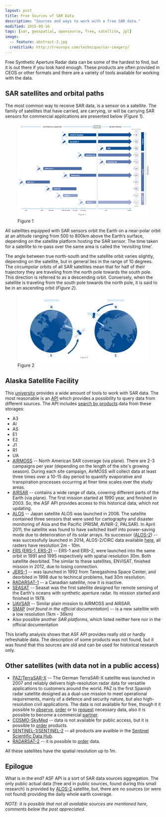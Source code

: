 ```yaml
---
layout: post
title: Free Sources of SAR Data
description: "Sources and ways to work with a free SAR data."
modified: 2015-09-16
tags: [sar, geospatial, opensource, free, satellite, jpl]
image:
  -- feature: abstract-3.jpg
  creditlink: http://treuropa.com/technique/sar-imagery/
---
```


Free Synthetic Aperture Radar data can be some of the hardest to find, but it is out there if you look hard enough. These products are often provided in CEOS or other formats and there are a variety of tools available for working with the data.

<!--more-->

## SAR satellites and orbital paths

The most common way to receive SAR data, is a sensor on a satellite. The family of satellites that have carried, are carrying, or will be carrying SAR sensors for commercial applications are presented below (_Figure 1_).

<figure>
	<img src="/images/posts/2015/09/16/sar-satellites.jpg" alt="SAR satelllites">
	<figcaption>Figure 1</figcaption>
</figure>

All satellites equipped with SAR sensors orbit the Earth on a near-polar orbit at an altitude ranging from 500 to 800km above the Earth’s surface, depending on the satellite platform hosting the SAR sensor. The time taken for a satellite to re-pass over the same area is called the ‘revisiting time’.

The angle between true north-south and the satellite orbit varies slightly, depending on the satellite, but in general lies in the range of 10 degrees. The circumpolar orbits of all SAR satellites mean that for half of their trajectory they are traveling from the north pole towards the south pole. This direction is referred to as a descending orbit. Conversely, when the satellite is traveling from the south pole towards the north pole, it is said to be in an ascending orbit (_Figure 2_).

<figure>
	<img src="/images/posts/2015/09/16/orbital-paths.jpg" alt="Orbital paths">
	<figcaption>Figure 2</figcaption>
</figure>

## Alaska Satellite Facility

This [university](https://www.asf.alaska.edu/) provides a wide amount of tools to work with SAR data. The most reasonable is an [API](https://www.asf.alaska.edu/data-tools/interactive-api-tool-accessing-sar-data/) which provides a possibility to query data from different sources. The API includes [search by products](https://vertex.daac.asf.alaska.edu/) data from these storages:

* A3
* AI
* AS
* E1
* E2
* J1
* R1
* UA
* [AIRMOSS](https://airmoss.jpl.nasa.gov/) -- North American SAR coverage (via plane). There are 2-3 campaigns per year (depending on the length of the site's growing season). During each site campaign, AirMOSS will collect data at least three times over a 10-15 day period to quantify evaporative and transpiration processes occurring at finer time scales over the study areas.
* [AIRSAR](http://airsar.jpl.nasa.gov/) -- contains a wide range of data, covering different parts of the Earth (via plane). The first mission started at 1990 year, and finished in 2003. So, the ASF API provides access to this historical data, which not updating.
* [ALOS](http://global.jaxa.jp/projects/sat/alos/) -- Japan satellite ALOS was launched in 2006. The satellite contained three sensors that were used for cartography and disaster monitoring of Asia and the Pacific (PRISM, AVNIR-2, PALSAR). In April 2011, the satellite was found to have switched itself into power-saving mode due to deterioration of its solar arrays. Its successor ([ALOS-2](http://www.jaxa.jp/projects/sat/alos2/index_j.html)) -- was successfully launched in 2014, ALOS-2/CIRC data available [here](http://circgs.tksc.jaxa.jp/data/index.html), all rasters have resolution  2m - 10m.
* [ERS (ERS-1, ERS-2)](https://earth.esa.int/web/guest/missions/esa-operational-eo-missions/ers) -- ERS-1 and ERS–2, were launched into the same orbit in 1991 and 1995 respectively with spatial resolution 30m. Both satellite deorbited. The similar to these satellites, ENVISAT, finished mission in 2012, due to losing connection. 
* [JERS-1](https://directory.eoportal.org/web/eoportal/satellite-missions/j/jers-1) -- was launched in 1992 from Tanegashima Space Center, and deorbited in 1998 due to techincal problems, had 30m resolution.
* [RADARSAT-1](http://www.asc-csa.gc.ca/eng/satellites/radarsat1/) -- a Canadian satellite, now it is inactive.
* [SEASAT](http://science.nasa.gov/missions/seasat-1/) -- Seasat was the first satellite designed for remote sensing of the Earth's oceans with synthetic aperture radar. Its mission started and finished in 1978.
* [UAVSAR](http://uavsar.jpl.nasa.gov/) -- Similar plain mission to AIRMOSS and AIRSAR.
* [SMAP](http://smap.jpl.nasa.gov/) (_not found in the official documentation_) -- is a new satellite with a low resolution (1km - 36km) 
* Also possible another _SAR platforms_, which listed neither here nor in the official documentation

This briefly analysis shows that ASF API provides really old or hardly refreshable data. The description of some products was not found, but it was found that this sources are old and can be used for historical research only.

## Other satellites (with data not in a public access)

* [PAZ/TerraSAR-X](http://www.geo-airbusds.com/en/3085-terrasar-x-paz-constellation) -- The German TerraSAR-X satellite was launched in 2007 and reliably delivers high-resolution radar data for versatile applications to customers around the world. PAZ is the first Spanish radar satellite designed as a dual-use mission to meet operational requirements, mainly of a defence and security nature, but also high-resolution civil applications. The data is not available for free, though it it possible to [observe](http://terrasar-x-archive.infoterra.de/), [order](http://www.geo-airbusds.com/en/122-price-lists) or to [request](http://www.astrium-geo.com/en/122-price-lists) necessary data, also it is possible to become a commercial [partner](http://www.geo-airbusds.com/en/34-commercial-network).
* [COSMO-SkyMed](http://www.e-geos.it/products/cosmo.html) -- data is not available for public access, but it is possible to [order](http://www.e-geos.it/products/pdf/prices.pdf) products.
* [SENTINEL-1/SENTINEL-2](https://earth.esa.int/web/guest/missions/esa-operational-eo-missions/sentinel-1) -- all products are availble in the [Sentinel Scientific Data Hub](https://scihub.esa.int/).
* [RADARSAT-2](http://gs.mdacorporation.com/SatelliteData/Radarsat2/Radarsat2.aspx) -- it is possible to [order](http://www.asc-csa.gc.ca/eng/satellites/radarsat2/order-contact.asp) data.

All these satellites have the spatial resolution up to 1m.

## Epilogue

What is in the end? ASF API is a sort of SAR data sources aggregation. The only public actual data (free and in public sources, found during this small research) is provided by [ALOS-2](http://www.jaxa.jp/projects/sat/alos2/index_j.html) satellite, but, there are no sources (or were not found) providing the daily whole earth coverage. 

_NOTE: it is possible that not all available sources are mentioned here, comments below the post appreciated._
